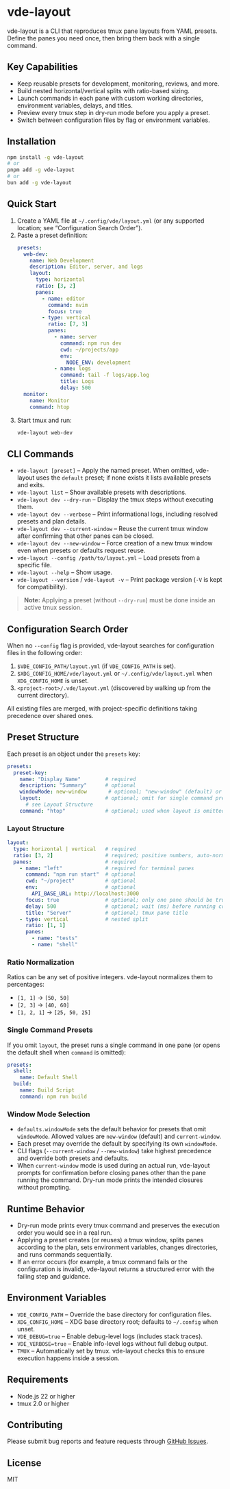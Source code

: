 # vde-layout

vde-layout is a CLI that reproduces tmux pane layouts from YAML presets. Define the panes you need once, then bring them back with a single command.

## Key Capabilities
- Keep reusable presets for development, monitoring, reviews, and more.
- Build nested horizontal/vertical splits with ratio-based sizing.
- Launch commands in each pane with custom working directories, environment variables, delays, and titles.
- Preview every tmux step in dry-run mode before you apply a preset.
- Switch between configuration files by flag or environment variables.

## Installation
```bash
npm install -g vde-layout
# or
pnpm add -g vde-layout
# or
bun add -g vde-layout
```

## Quick Start
1. Create a YAML file at `~/.config/vde/layout.yml` (or any supported location; see “Configuration Search Order”).
2. Paste a preset definition:
   ```yaml
   presets:
     web-dev:
       name: Web Development
       description: Editor, server, and logs
       layout:
         type: horizontal
         ratio: [3, 2]
         panes:
           - name: editor
             command: nvim
             focus: true
           - type: vertical
             ratio: [7, 3]
             panes:
               - name: server
                 command: npm run dev
                 cwd: ~/projects/app
                 env:
                   NODE_ENV: development
               - name: logs
                 command: tail -f logs/app.log
                 title: Logs
                 delay: 500
     monitor:
       name: Monitor
       command: htop
   ```
3. Start tmux and run:
   ```bash
   vde-layout web-dev
   ```

## CLI Commands
- `vde-layout [preset]` – Apply the named preset. When omitted, vde-layout uses the `default` preset; if none exists it lists available presets and exits.
- `vde-layout list` – Show available presets with descriptions.
- `vde-layout dev --dry-run` – Display the tmux steps without executing them.
- `vde-layout dev --verbose` – Print informational logs, including resolved presets and plan details.
- `vde-layout dev --current-window` – Reuse the current tmux window after confirming that other panes can be closed.
- `vde-layout dev --new-window` – Force creation of a new tmux window even when presets or defaults request reuse.
- `vde-layout --config /path/to/layout.yml` – Load presets from a specific file.
- `vde-layout --help` – Show usage.
- `vde-layout --version` / `vde-layout -v` – Print package version (`-V` is kept for compatibility).

> **Note:** Applying a preset (without `--dry-run`) must be done inside an active tmux session.

## Configuration Search Order
When no `--config` flag is provided, vde-layout searches for configuration files in the following order:
1. `$VDE_CONFIG_PATH/layout.yml` (if `VDE_CONFIG_PATH` is set).
2. `$XDG_CONFIG_HOME/vde/layout.yml` or `~/.config/vde/layout.yml` when `XDG_CONFIG_HOME` is unset.
3. `<project-root>/.vde/layout.yml` (discovered by walking up from the current directory).

All existing files are merged, with project-specific definitions taking precedence over shared ones.

## Preset Structure
Each preset is an object under the `presets` key:
```yaml
presets:
  preset-key:
    name: "Display Name"        # required
    description: "Summary"      # optional
    windowMode: new-window       # optional; "new-window" (default) or "current-window"
    layout:                     # optional; omit for single command presets
      # see Layout Structure
    command: "htop"             # optional; used when layout is omitted
```

### Layout Structure
```yaml
layout:
  type: horizontal | vertical   # required
  ratio: [3, 2]                 # required; positive numbers, auto-normalized
  panes:                        # required
    - name: "left"              # required for terminal panes
      command: "npm run start"  # optional
      cwd: "~/project"          # optional
      env:                      # optional
        API_BASE_URL: http://localhost:3000
      focus: true               # optional; only one pane should be true
      delay: 500                # optional; wait (ms) before running command
      title: "Server"           # optional; tmux pane title
    - type: vertical            # nested split
      ratio: [1, 1]
      panes:
        - name: "tests"
        - name: "shell"
```

### Ratio Normalization
Ratios can be any set of positive integers. vde-layout normalizes them to percentages:
- `[1, 1]` → `[50, 50]`
- `[2, 3]` → `[40, 60]`
- `[1, 2, 1]` → `[25, 50, 25]`

### Single Command Presets
If you omit `layout`, the preset runs a single command in one pane (or opens the default shell when `command` is omitted):
```yaml
presets:
  shell:
    name: Default Shell
  build:
    name: Build Script
    command: npm run build
```

### Window Mode Selection
- `defaults.windowMode` sets the default behavior for presets that omit `windowMode`. Allowed values are `new-window` (default) and `current-window`.
- Each preset may override the default by specifying its own `windowMode`.
- CLI flags (`--current-window` / `--new-window`) take highest precedence and override both presets and defaults.
- When `current-window` mode is used during an actual run, vde-layout prompts for confirmation before closing panes other than the pane running the command. Dry-run mode prints the intended closures without prompting.


## Runtime Behavior
- Dry-run mode prints every tmux command and preserves the execution order you would see in a real run.
- Applying a preset creates (or reuses) a tmux window, splits panes according to the plan, sets environment variables, changes directories, and runs commands sequentially.
- If an error occurs (for example, a tmux command fails or the configuration is invalid), vde-layout returns a structured error with the failing step and guidance.

## Environment Variables
- `VDE_CONFIG_PATH` – Override the base directory for configuration files.
- `XDG_CONFIG_HOME` – XDG base directory root; defaults to `~/.config` when unset.
- `VDE_DEBUG=true` – Enable debug-level logs (includes stack traces).
- `VDE_VERBOSE=true` – Enable info-level logs without full debug output.
- `TMUX` – Automatically set by tmux. vde-layout checks this to ensure execution happens inside a session.

## Requirements
- Node.js 22 or higher
- tmux 2.0 or higher

## Contributing
Please submit bug reports and feature requests through [GitHub Issues](https://github.com/yuki-yano/vde-layout/issues).

## License
MIT
